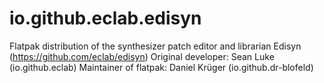 # io.github.eclab.edisyn
Flatpak distribution of the synthesizer patch editor and librarian Edisyn (https://github.com/eclab/edisyn)
Original developer: Sean Luke (io.github.eclab)
Maintainer of flatpak: Daniel Krüger (io.github.dr-blofeld)